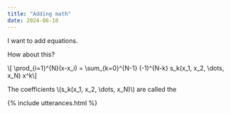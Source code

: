 ```yaml
---
title: "Adding math"
date: 2024-06-10
---
```


I want to add equations. 

How about this?

\\[ \prod_{i=1}^{N}(x-x_i) = \sum_{k=0}^{N-1} (-1)^{N-k} s_k(x_1, x_2, \dots, x_N) x^k\\]

The coefficients \\(s_k(x_1, x_2, \dots, x_N)\\) are called the 

{% include utterances.html %}
